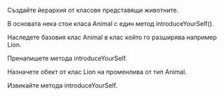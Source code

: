Създайте йерархия от класове представящи животните. 

В основата нека стои класа Animal  с един метод introduceYourSelf(). 

Наследете базовия клас Animal в клас който го разширява например Lion. 

Пренапишете метода introduceYourSelf. 

Назначете обект от клас Lion  на променлива от тип Animal. 

Извикайте метода introduceYourSelf.
